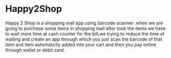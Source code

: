 # Happy2Shop
Happy 2 Shop is a shopping mall app using barcode scanner .when we are going to purchase some items in shopping mall after took the items we have to wait more time at cash counter for the bill,we trying to reduce the time of waiting and create an app through which you just scan the barcode of that item and item automaticlly added into your cart and then you pay online through wallet or debit card.
